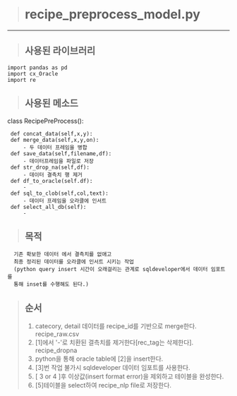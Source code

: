> # **recipe_preprocess_model.py**
***
 >## 사용된 라이브러리
    import pandas as pd  
    import cx_Oracle  
    import re  

  >## 사용된 메소드

   class RecipePreProcess(): 
    
     def concat_data(self,x,y):       
     def merge_data(self,x,y,on):
         - 두 데이터 프레임을 병합 
     def save_data(self,filename,df):
         - 데이터프레임을 파일로 저장    
     def str_drop_na(self,df):      
	     - 데이터 결측치 행 제거   
	 def df_to_oracle(self.df):
	     -
     def sql_to_clob(self,col,text):  
	     - 데이터 프레임을 오라클에 인서트 
     def select_all_db(self):  
	     -
       
  >## 목적
	  기존 확보한 데이터 에서 결측치를 없애고
	  최종 정리된 데이터를 오라클에 인서트 시키는 작업
	  (python query insert 시간이 오래걸리는 관계로 sqldeveloper에서 데이터 임포트를
	  통해 inset를 수행해도 된다.)
  >## 순서
> 1. catecory, detail 데이터를 recipe_id를 기반으로 merge한다. recipe_raw.csv
> 2. [1]에서 '-'로 치환된 결측치를 제거한다[rec_tag는 삭제한다]. recipe_dropna
> 3. python을 통해 oracle table에 [2]을 insert한다.
> 4. [3]번 작업 불가시 sqldeveloper 데이터 임포트를 사용한다.
> 5. [ 3 or 4 ]후 이상값(insert format error)을 제외하고 테이블을 완성한다.
> 6. [5]테이블을 select하여  recipe_nlp file로 저장한다.